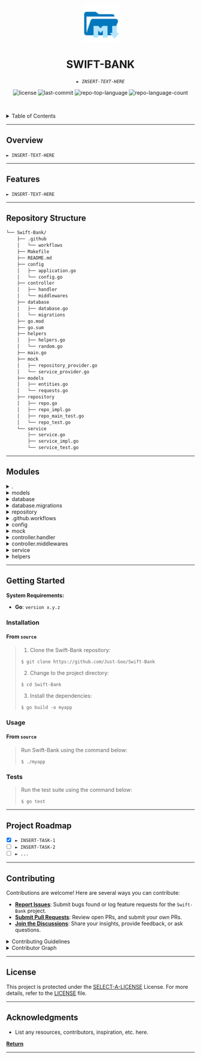 <p align="center">
  <img src="https://raw.githubusercontent.com/PKief/vscode-material-icon-theme/ec559a9f6bfd399b82bb44393651661b08aaf7ba/icons/folder-markdown-open.svg" width="100" alt="project-logo">
</p>
<p align="center">
    <h1 align="center">SWIFT-BANK</h1>
</p>
<p align="center">
    <em><code>► INSERT-TEXT-HERE</code></em>
</p>
<p align="center">
	<img src="https://img.shields.io/github/license/Just-Goo/Swift-Bank?style=default&logo=opensourceinitiative&logoColor=white&color=0080ff" alt="license">
	<img src="https://img.shields.io/github/last-commit/Just-Goo/Swift-Bank?style=default&logo=git&logoColor=white&color=0080ff" alt="last-commit">
	<img src="https://img.shields.io/github/languages/top/Just-Goo/Swift-Bank?style=default&color=0080ff" alt="repo-top-language">
	<img src="https://img.shields.io/github/languages/count/Just-Goo/Swift-Bank?style=default&color=0080ff" alt="repo-language-count">
<p>
<p align="center">
	<!-- default option, no dependency badges. -->
</p>

<br><!-- TABLE OF CONTENTS -->
<details>
  <summary>Table of Contents</summary><br>

- [ Overview](#-overview)
- [ Features](#-features)
- [ Repository Structure](#-repository-structure)
- [ Modules](#-modules)
- [ Getting Started](#-getting-started)
  - [ Installation](#-installation)
  - [ Usage](#-usage)
  - [ Tests](#-tests)
- [ Project Roadmap](#-project-roadmap)
- [ Contributing](#-contributing)
- [ License](#-license)
- [ Acknowledgments](#-acknowledgments)
</details>
<hr>

##  Overview

<code>► INSERT-TEXT-HERE</code>

---

##  Features

<code>► INSERT-TEXT-HERE</code>

---

##  Repository Structure

```sh
└── Swift-Bank/
    ├── .github
    │   └── workflows
    ├── Makefile
    ├── README.md
    ├── config
    │   ├── application.go
    │   └── config.go
    ├── controller
    │   ├── handler
    │   └── middlewares
    ├── database
    │   ├── database.go
    │   └── migrations
    ├── go.mod
    ├── go.sum
    ├── helpers
    │   ├── helpers.go
    │   └── random.go
    ├── main.go
    ├── mock
    │   ├── repository_provider.go
    │   └── service_provider.go
    ├── models
    │   ├── entities.go
    │   └── requests.go
    ├── repository
    │   ├── repo.go
    │   ├── repo_impl.go
    │   ├── repo_main_test.go
    │   └── repo_test.go
    └── service
        ├── service.go
        ├── service_impl.go
        └── service_test.go
```

---

##  Modules

<details closed><summary>.</summary>

| File                                                                    | Summary                                                                                                                                                                                                                                                                                                                                                                                                     |
| ---                                                                     | ---                                                                                                                                                                                                                                                                                                                                                                                                         |
| [go.sum](https://github.com/Just-Goo/Swift-Bank/blob/master/go.sum)     | This code file, part of the Swift-Bank repository, plays a critical role in configuring the application settings. By managing key configurations for the project, it enables smooth operation and customization of the banking application. This aspect of the codebase is pivotal for tailoring the applications behavior and ensuring optimal performance within the overarching repository architecture. |
| [main.go](https://github.com/Just-Goo/Swift-Bank/blob/master/main.go)   | Initiates server setup by loading config, connecting to Postgres, instantiating repository, service, and handler for HTTP endpoints, then starting the server. This orchestrates the core functionality of Swift-Banks backend system.                                                                                                                                                                      |
| [go.mod](https://github.com/Just-Goo/Swift-Bank/blob/master/go.mod)     | Defines external dependencies and versions for the Swift Bank project. Validates the required packages for the application to function correctly.                                                                                                                                                                                                                                                           |
| [Makefile](https://github.com/Just-Goo/Swift-Bank/blob/master/Makefile) | <code>► INSERT-TEXT-HERE</code>                                                                                                                                                                                                                                                                                                                                                                             |

</details>

<details closed><summary>models</summary>

| File                                                                                 | Summary                         |
| ---                                                                                  | ---                             |
| [entities.go](https://github.com/Just-Goo/Swift-Bank/blob/master/models/entities.go) | <code>► INSERT-TEXT-HERE</code> |
| [requests.go](https://github.com/Just-Goo/Swift-Bank/blob/master/models/requests.go) | <code>► INSERT-TEXT-HERE</code> |

</details>

<details closed><summary>database</summary>

| File                                                                                   | Summary                         |
| ---                                                                                    | ---                             |
| [database.go](https://github.com/Just-Goo/Swift-Bank/blob/master/database/database.go) | <code>► INSERT-TEXT-HERE</code> |

</details>

<details closed><summary>database.migrations</summary>

| File                                                                                                                              | Summary                         |
| ---                                                                                                                               | ---                             |
| [000001_init_schema.down.sql](https://github.com/Just-Goo/Swift-Bank/blob/master/database/migrations/000001_init_schema.down.sql) | <code>► INSERT-TEXT-HERE</code> |
| [000001_init_schema.up.sql](https://github.com/Just-Goo/Swift-Bank/blob/master/database/migrations/000001_init_schema.up.sql)     | <code>► INSERT-TEXT-HERE</code> |

</details>

<details closed><summary>repository</summary>

| File                                                                                                 | Summary                         |
| ---                                                                                                  | ---                             |
| [repo_main_test.go](https://github.com/Just-Goo/Swift-Bank/blob/master/repository/repo_main_test.go) | <code>► INSERT-TEXT-HERE</code> |
| [repo_test.go](https://github.com/Just-Goo/Swift-Bank/blob/master/repository/repo_test.go)           | <code>► INSERT-TEXT-HERE</code> |
| [repo_impl.go](https://github.com/Just-Goo/Swift-Bank/blob/master/repository/repo_impl.go)           | <code>► INSERT-TEXT-HERE</code> |
| [repo.go](https://github.com/Just-Goo/Swift-Bank/blob/master/repository/repo.go)                     | <code>► INSERT-TEXT-HERE</code> |

</details>

<details closed><summary>.github.workflows</summary>

| File                                                                                  | Summary                         |
| ---                                                                                   | ---                             |
| [ci.yml](https://github.com/Just-Goo/Swift-Bank/blob/master/.github/workflows/ci.yml) | <code>► INSERT-TEXT-HERE</code> |

</details>

<details closed><summary>config</summary>

| File                                                                                       | Summary                         |
| ---                                                                                        | ---                             |
| [application.go](https://github.com/Just-Goo/Swift-Bank/blob/master/config/application.go) | <code>► INSERT-TEXT-HERE</code> |
| [config.go](https://github.com/Just-Goo/Swift-Bank/blob/master/config/config.go)           | <code>► INSERT-TEXT-HERE</code> |

</details>

<details closed><summary>mock</summary>

| File                                                                                                     | Summary                         |
| ---                                                                                                      | ---                             |
| [service_provider.go](https://github.com/Just-Goo/Swift-Bank/blob/master/mock/service_provider.go)       | <code>► INSERT-TEXT-HERE</code> |
| [repository_provider.go](https://github.com/Just-Goo/Swift-Bank/blob/master/mock/repository_provider.go) | <code>► INSERT-TEXT-HERE</code> |

</details>

<details closed><summary>controller.handler</summary>

| File                                                                                                               | Summary                         |
| ---                                                                                                                | ---                             |
| [handler.go](https://github.com/Just-Goo/Swift-Bank/blob/master/controller/handler/handler.go)                     | <code>► INSERT-TEXT-HERE</code> |
| [handler_test.go](https://github.com/Just-Goo/Swift-Bank/blob/master/controller/handler/handler_test.go)           | <code>► INSERT-TEXT-HERE</code> |
| [handler_main_test.go](https://github.com/Just-Goo/Swift-Bank/blob/master/controller/handler/handler_main_test.go) | <code>► INSERT-TEXT-HERE</code> |
| [handler_impl.go](https://github.com/Just-Goo/Swift-Bank/blob/master/controller/handler/handler_impl.go)           | <code>► INSERT-TEXT-HERE</code> |

</details>

<details closed><summary>controller.middlewares</summary>

| File                                                                                       | Summary                         |
| ---                                                                                        | ---                             |
| [jwt.go](https://github.com/Just-Goo/Swift-Bank/blob/master/controller/middlewares/jwt.go) | <code>► INSERT-TEXT-HERE</code> |

</details>

<details closed><summary>service</summary>

| File                                                                                          | Summary                         |
| ---                                                                                           | ---                             |
| [service_impl.go](https://github.com/Just-Goo/Swift-Bank/blob/master/service/service_impl.go) | <code>► INSERT-TEXT-HERE</code> |
| [service.go](https://github.com/Just-Goo/Swift-Bank/blob/master/service/service.go)           | <code>► INSERT-TEXT-HERE</code> |
| [service_test.go](https://github.com/Just-Goo/Swift-Bank/blob/master/service/service_test.go) | <code>► INSERT-TEXT-HERE</code> |

</details>

<details closed><summary>helpers</summary>

| File                                                                                | Summary                         |
| ---                                                                                 | ---                             |
| [helpers.go](https://github.com/Just-Goo/Swift-Bank/blob/master/helpers/helpers.go) | <code>► INSERT-TEXT-HERE</code> |
| [random.go](https://github.com/Just-Goo/Swift-Bank/blob/master/helpers/random.go)   | <code>► INSERT-TEXT-HERE</code> |

</details>

---

##  Getting Started

**System Requirements:**

* **Go**: `version x.y.z`

###  Installation

<h4>From <code>source</code></h4>

> 1. Clone the Swift-Bank repository:
>
> ```console
> $ git clone https://github.com/Just-Goo/Swift-Bank
> ```
>
> 2. Change to the project directory:
> ```console
> $ cd Swift-Bank
> ```
>
> 3. Install the dependencies:
> ```console
> $ go build -o myapp
> ```

###  Usage

<h4>From <code>source</code></h4>

> Run Swift-Bank using the command below:
> ```console
> $ ./myapp
> ```

###  Tests

> Run the test suite using the command below:
> ```console
> $ go test
> ```

---

##  Project Roadmap

- [X] `► INSERT-TASK-1`
- [ ] `► INSERT-TASK-2`
- [ ] `► ...`

---

##  Contributing

Contributions are welcome! Here are several ways you can contribute:

- **[Report Issues](https://github.com/Just-Goo/Swift-Bank/issues)**: Submit bugs found or log feature requests for the `Swift-Bank` project.
- **[Submit Pull Requests](https://github.com/Just-Goo/Swift-Bank/blob/main/CONTRIBUTING.md)**: Review open PRs, and submit your own PRs.
- **[Join the Discussions](https://github.com/Just-Goo/Swift-Bank/discussions)**: Share your insights, provide feedback, or ask questions.

<details closed>
<summary>Contributing Guidelines</summary>

1. **Fork the Repository**: Start by forking the project repository to your github account.
2. **Clone Locally**: Clone the forked repository to your local machine using a git client.
   ```sh
   git clone https://github.com/Just-Goo/Swift-Bank
   ```
3. **Create a New Branch**: Always work on a new branch, giving it a descriptive name.
   ```sh
   git checkout -b new-feature-x
   ```
4. **Make Your Changes**: Develop and test your changes locally.
5. **Commit Your Changes**: Commit with a clear message describing your updates.
   ```sh
   git commit -m 'Implemented new feature x.'
   ```
6. **Push to github**: Push the changes to your forked repository.
   ```sh
   git push origin new-feature-x
   ```
7. **Submit a Pull Request**: Create a PR against the original project repository. Clearly describe the changes and their motivations.
8. **Review**: Once your PR is reviewed and approved, it will be merged into the main branch. Congratulations on your contribution!
</details>

<details closed>
<summary>Contributor Graph</summary>
<br>
<p align="center">
   <a href="https://github.com{/Just-Goo/Swift-Bank/}graphs/contributors">
      <img src="https://contrib.rocks/image?repo=Just-Goo/Swift-Bank">
   </a>
</p>
</details>

---

##  License

This project is protected under the [SELECT-A-LICENSE](https://choosealicense.com/licenses) License. For more details, refer to the [LICENSE](https://choosealicense.com/licenses/) file.

---

##  Acknowledgments

- List any resources, contributors, inspiration, etc. here.

[**Return**](#-overview)

---
